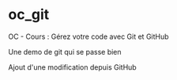 # oc_git
OC - Cours : Gérez votre code avec Git et GitHub

Une demo de git qui se passe bien

Ajout d'une modification depuis GitHub
